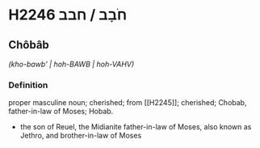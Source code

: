 # H2246 חֹבָב / חבב

## Chôbâb

_(kho-bawb' | hoh-BAWB | hoh-VAHV)_

### Definition

proper masculine noun; cherished; from [[H2245]]; cherished; Chobab, father-in-law of Moses; Hobab.

- the son of Reuel, the Midianite father-in-law of Moses, also known as Jethro, and brother-in-law of Moses
